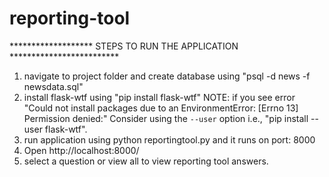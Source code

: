 # reporting-tool

******************* STEPS TO RUN THE APPLICATION *************************
1. navigate to project folder and create database using "psql -d news -f newsdata.sql"
2. install flask-wtf using "pip install flask-wtf"
NOTE: if you see error "Could not install packages due to an EnvironmentError: [Errno 13] Permission denied:"
Consider using the `--user` option i.e., "pip install --user flask-wtf".
3. run application using python reportingtool.py and it runs on port: 8000
4. Open http://localhost:8000/ 
5. select a question or view all to view reporting tool answers.
